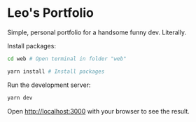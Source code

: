 # Leo's Portfolio

Simple, personal portfolio for a handsome funny dev. Literally.

Install packages:

```bash
cd web # Open terminal in folder "web"

yarn install # Install packages
```

Run the development server:

```bash
yarn dev
```

Open [http://localhost:3000](http://localhost:3000) with your browser to see the result.

